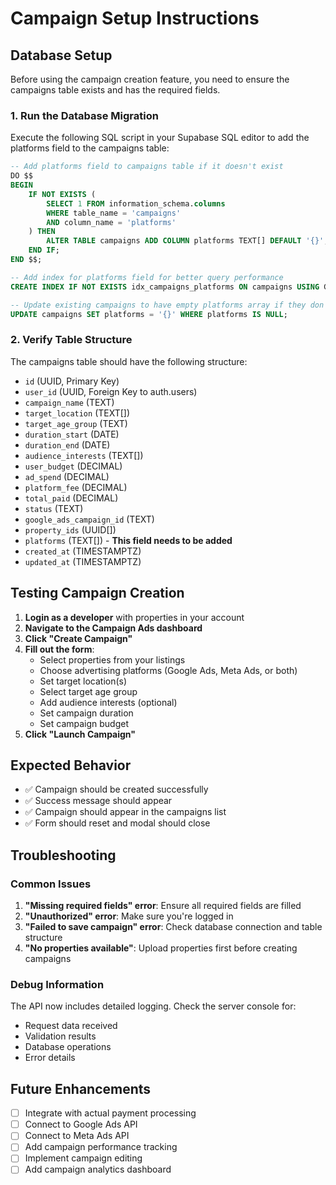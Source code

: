 # Campaign Setup Instructions

## Database Setup

Before using the campaign creation feature, you need to ensure the campaigns table exists and has the required fields.

### 1. Run the Database Migration

Execute the following SQL script in your Supabase SQL editor to add the platforms field to the campaigns table:

```sql
-- Add platforms field to campaigns table if it doesn't exist
DO $$ 
BEGIN
    IF NOT EXISTS (
        SELECT 1 FROM information_schema.columns 
        WHERE table_name = 'campaigns' 
        AND column_name = 'platforms'
    ) THEN
        ALTER TABLE campaigns ADD COLUMN platforms TEXT[] DEFAULT '{}';
    END IF;
END $$;

-- Add index for platforms field for better query performance
CREATE INDEX IF NOT EXISTS idx_campaigns_platforms ON campaigns USING GIN(platforms);

-- Update existing campaigns to have empty platforms array if they don't have one
UPDATE campaigns SET platforms = '{}' WHERE platforms IS NULL;
```

### 2. Verify Table Structure

The campaigns table should have the following structure:

- `id` (UUID, Primary Key)
- `user_id` (UUID, Foreign Key to auth.users)
- `campaign_name` (TEXT)
- `target_location` (TEXT[])
- `target_age_group` (TEXT)
- `duration_start` (DATE)
- `duration_end` (DATE)
- `audience_interests` (TEXT[])
- `user_budget` (DECIMAL)
- `ad_spend` (DECIMAL)
- `platform_fee` (DECIMAL)
- `total_paid` (DECIMAL)
- `status` (TEXT)
- `google_ads_campaign_id` (TEXT)
- `property_ids` (UUID[])
- `platforms` (TEXT[]) - **This field needs to be added**
- `created_at` (TIMESTAMPTZ)
- `updated_at` (TIMESTAMPTZ)

## Testing Campaign Creation

1. **Login as a developer** with properties in your account
2. **Navigate to the Campaign Ads dashboard**
3. **Click "Create Campaign"**
4. **Fill out the form**:
   - Select properties from your listings
   - Choose advertising platforms (Google Ads, Meta Ads, or both)
   - Set target location(s)
   - Select target age group
   - Add audience interests (optional)
   - Set campaign duration
   - Set campaign budget
5. **Click "Launch Campaign"**

## Expected Behavior

- ✅ Campaign should be created successfully
- ✅ Success message should appear
- ✅ Campaign should appear in the campaigns list
- ✅ Form should reset and modal should close

## Troubleshooting

### Common Issues

1. **"Missing required fields" error**: Ensure all required fields are filled
2. **"Unauthorized" error**: Make sure you're logged in
3. **"Failed to save campaign" error**: Check database connection and table structure
4. **"No properties available"**: Upload properties first before creating campaigns

### Debug Information

The API now includes detailed logging. Check the server console for:
- Request data received
- Validation results
- Database operations
- Error details

## Future Enhancements

- [ ] Integrate with actual payment processing
- [ ] Connect to Google Ads API
- [ ] Connect to Meta Ads API
- [ ] Add campaign performance tracking
- [ ] Implement campaign editing
- [ ] Add campaign analytics dashboard
